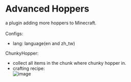 # Advanced Hoppers
a plugin adding more hoppers to Minecraft.<br><br>
Configs:
- lang: language(en and zh_tw)


ChunkyHopper:
- collect all items in the chunk where chunky hopper in.
- crafting recipe:<br>![image](https://github.com/mcg25035/AdvancedHoppers/assets/70533278/5399c0a9-a5c3-4ad1-baa6-0c00a3c1b0cd)
